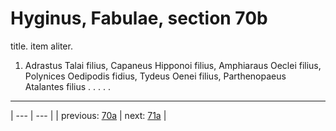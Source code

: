 # Hyginus, Fabulae, section 70b

title. item aliter.



1. Adrastus Talai filius, Capaneus Hipponoi filius, Amphiaraus Oeclei filius, Polynices Oedipodis fidius, Tydeus Oenei filius, Parthenopaeus Atalantes filius . . . . .



---

| --- | --- |
| previous: [70a](../70a/) | next: [71a](../71a/) |